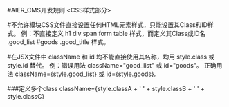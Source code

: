 #AIER_CMS开发规则 <CSS样式部分>

#不允许模块CSS文件直接设置任何HTML元素样式，只能设置其Class和ID样式。
例：不直接定义 h1 div span form table 样式，而定义其Class或ID名 .good_list #goods .good_title 样式。

#在JSX文件中 className 和 id 均不能直接使用其名称，均用 style.class 或 style.id 替代。
例：错误用法  className="good_list" 或 id="goods"。
    正确用法  className={style.good_list} 或 id={style.goods}。

###定义多个class 
 className={style.classA + ' ' + style.classB + ' ' + style.classC}
 
